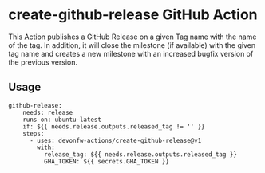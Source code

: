 # create-github-release GitHub Action

This Action publishes a GitHub Release on a given Tag name with the name of the tag. In addition, it will close the milestone (if available) with the given tag name and creates a new milestone with an increased bugfix version of the previous version.

## Usage
```
github-release:
    needs: release
    runs-on: ubuntu-latest
    if: ${{ needs.release.outputs.released_tag != '' }}
    steps:
      - uses: devonfw-actions/create-github-release@v1
        with:
          release_tag: ${{ needs.release.outputs.released_tag }}
          GHA_TOKEN: ${{ secrets.GHA_TOKEN }}
```
